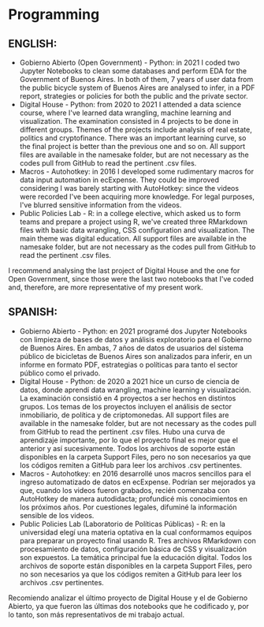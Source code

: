 # Programming

## ENGLISH:

- Gobierno Abierto (Open Government) - Python: in 2021 I coded two Jupyter Notebooks to clean some databases and perform EDA for the Government of Buenos Aires. In both of them, 7 years of user data from the public bicycle system of Buenos Aires are analysed to infer, in a PDF report, strategies or policies for both the public and the private sector.
- Digital House - Python: from 2020 to 2021 I attended a data science course, where I've learned data wrangling, machine learning and visualization. The examination consisted in 4 projects to be done in different groups. Themes of the projects include analysis of real estate, politics and cryptofinance. There was an important learning curve, so the final project is better than the previous one and so on. All support files are available in the namesake folder, but are not necessary as the codes pull from GitHub to read the pertinent .csv files.
- Macros - Autohotkey: in 2016 I developed some rudimentary macros for data input automation in ecExpense. They could be improved considering I was barely starting with AutoHotkey: since the videos were recorded I've been acquiring more knowledge. For legal purposes, I've blurred sensitive information from the videos.
- Public Policies Lab - R: in a college elective, which asked us to form teams and prepare a project using R, we've created three RMarkdown files with basic data wrangling, CSS configuration and visualization. The main theme was digital education. All support files are available in the namesake folder, but are not necessary as the codes pull from GitHub to read the pertinent .csv files.

I recommend analysing the last project of Digital House and the one for Open Government, since those were the last two notebooks that I've coded and, therefore, are more representative of my present work.

## SPANISH:

- Gobierno Abierto - Python: en 2021 programé dos Jupyter Notebooks con limpieza de bases de datos y análisis exploratorio para el Gobierno de Buenos Aires. En ambas, 7 años de datos de usuarios del sistema público de bicicletas de Buenos Aires son analizados para inferir, en un informe en formato PDF, estrategias o políticas para tanto el sector público como el privado.
- Digital House  - Python: de 2020 a 2021 hice un curso de ciencia de datos, donde aprendí data wrangling, machine learning y visualización. La examinación consistió en 4 proyectos a ser hechos en distintos grupos. Los temas de los proyectos incluyen el análisis de sector inmobiliario, de política y de criptomonedas. All support files are available in the namesake folder, but are not necessary as the codes pull from GitHub to read the pertinent .csv files. Hubo una curva de aprendizaje importante, por lo que el proyecto final es mejor que el anterior y así sucesivamente. Todos los archivos de soporte están disponibles en la carpeta Support Files, pero no son necesarios ya que los códigos remiten a GitHub para leer los archivos .csv pertinentes.
- Macros - Autohotkey: en 2016 desarrollé unos macros sencillos para el ingreso automatizado de datos en ecExpense. Podrían ser mejorados ya que, cuando los videos fueron grabados, recién comenzaba con AutoHotkey de manera autodidacta; profundicé mis conocimientos en los próximos años. Por cuestiones legales, difuminé la información sensible de los videos.
- Public Policies Lab (Laboratorio de Políticas Públicas) - R: en la universidad elegí una materia optativa en la cual conformamos equipos para preparar un proyecto final usando R. Tres archivos RMarkdown con procesamiento de datos, configuración básica de CSS y visualización son expuestos. La temática principal fue la educación digital. Todos los archivos de soporte están disponibles en la carpeta Support Files, pero no son necesarios ya que los códigos remiten a GitHub para leer los archivos .csv pertinentes.

Recomiendo analizar el último proyecto de Digital House y el de Gobierno Abierto, ya que fueron las últimas dos notebooks que he codificado y, por lo tanto, son más representativos de mi trabajo actual.